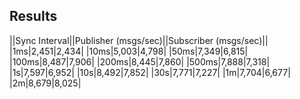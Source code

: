 Results
---

||Sync Interval||Publisher (msgs/sec)||Subscriber (msgs/sec)||
  |1ms|2,451|2,434|
  |10ms|5,003|4,798|
  |50ms|7,349|6,815|
  |100ms|8,487|7,906|
  |200ms|8,445|7,860|
  |500ms|7,888|7,318|
  |1s|7,597|6,952|
  |10s|8,492|7,852|
  |30s|7,771|7,227|
  |1m|7,704|6,677|
  |2m|8,679|8,025|

